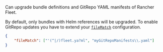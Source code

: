 Can upgrade bundle definitions and GitRepo YAML manifests of Rancher Fleet.

By default, only bundles with Helm references will be upgraded.
To enable GitRepo updates you have to extend your [`fileMatch`](../../../configuration-options.md#filematch) configuration.

```json
{
    "fileMatch": ["'(^|/)fleet.ya?ml", "myGitRepoManifests\\.yaml"]
}
```
